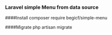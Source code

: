  
 ### Laravel simple Menu from data source

####Install
composer require begicf/simple-menu

####Migrate 
php artisan migrate
 
 
